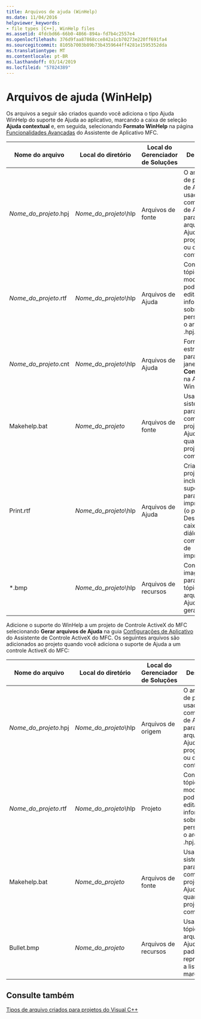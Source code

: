 ```yaml
---
title: Arquivos de ajuda (WinHelp)
ms.date: 11/04/2016
helpviewer_keywords:
- file types [C++], WinHelp files
ms.assetid: 4fdcbd66-66b0-4866-894a-fd7b4c2557e4
ms.openlocfilehash: 376d9faa87868cce842a1cb70273e220ff691fa4
ms.sourcegitcommit: 8105b7003b89b73b4359644ff4281e1595352dda
ms.translationtype: MT
ms.contentlocale: pt-BR
ms.lasthandoff: 03/14/2019
ms.locfileid: "57824389"
---
```

# <a name="help-files-winhelp"></a>Arquivos de ajuda (WinHelp)

Os arquivos a seguir são criados quando você adiciona o tipo Ajuda WinHelp do suporte de Ajuda ao aplicativo, marcando a caixa de seleção **Ajuda contextual** e, em seguida, selecionando **Formato WinHelp** na página [Funcionalidades Avançadas](../../mfc/reference/advanced-features-mfc-application-wizard.md) do Assistente de Aplicativo MFC.

|Nome do arquivo|Local do diretório|Local do Gerenciador de Soluções|Descrição|
|---------------|------------------------|--------------------------------|-----------------|
|*Nome_do_projeto*.hpj|*Nome_do_projeto*\hlp|Arquivos de fonte|O arquivo de projeto de Ajuda usado pelo compilador de Ajuda para criar o arquivo de Ajuda do programa ou do controle.|
|*Nome_do_projeto*.rtf|*Nome_do_projeto*\hlp|Arquivos de Ajuda|Contém tópicos de modelo que podem ser editados e informações sobre como personalizar o arquivo .hpj.|
|*Nome_do_projeto*.cnt|*Nome_do_projeto*\hlp|Arquivos de Ajuda|Fornece a estrutura para a janela **Conteúdo** na Ajuda do Windows.|
|Makehelp.bat|*Nome_do_projeto*|Arquivos de fonte|Usado pelo sistema para compilar o projeto da Ajuda quando o projeto é compilado.|
|Print.rtf|*Nome_do_projeto*\hlp|Arquivos de Ajuda|Criado se o projeto inclui suporte para impressão (o padrão). Descreve as caixas de diálogo e os comandos de impressão.|
|*.bmp|*Nome_do_projeto*\hlp|Arquivos de recursos|Contém as imagens para os tópicos do arquivo de Ajuda gerados.|

Adicione o suporte do WinHelp a um projeto de Controle ActiveX do MFC selecionando **Gerar arquivos de Ajuda** na guia [Configurações de Aplicativo](../../mfc/reference/application-settings-mfc-activex-control-wizard.md) do Assistente de Controle ActiveX do MFC. Os seguintes arquivos são adicionados ao projeto quando você adiciona o suporte de Ajuda a um controle ActiveX do MFC:

|Nome do arquivo|Local do diretório|Local do Gerenciador de Soluções|Descrição|
|---------------|------------------------|--------------------------------|-----------------|
|*Nome_do_projeto*.hpj|*Nome_do_projeto*\hlp|Arquivos de origem|O arquivo de projeto usado pelo compilador de Ajuda para criar o arquivo de Ajuda do programa ou do controle.|
|*Nome_do_projeto*.rtf|*Nome_do_projeto*\hlp|Projeto|Contém tópicos de modelo que podem ser editados e informações sobre como personalizar o arquivo .hpj.|
|Makehelp.bat|*Nome_do_projeto*|Arquivos de fonte|Usado pelo sistema para compilar o projeto da Ajuda quando o projeto é compilado.|
|Bullet.bmp|*Nome_do_projeto*|Arquivos de recursos|Usado pelos tópicos de arquivo de Ajuda padrão para representar a lista com marcadores.|

## <a name="see-also"></a>Consulte também

[Tipos de arquivo criados para projetos do Visual C++](file-types-created-for-visual-cpp-projects.md)
